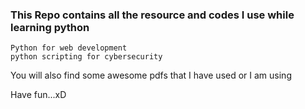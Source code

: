 ### This Repo contains all the resource and codes I use while learning python
```
Python for web development
python scripting for cybersecurity
```
You will also find some awesome pdfs that I have used or I am using

Have fun...xD